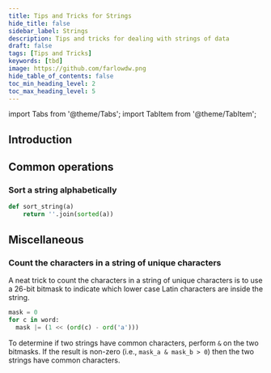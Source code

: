 ```yaml
---
title: Tips and Tricks for Strings
hide_title: false
sidebar_label: Strings
description: Tips and tricks for dealing with strings of data
draft: false
tags: [Tips and Tricks]
keywords: [tbd]
image: https://github.com/farlowdw.png
hide_table_of_contents: false
toc_min_heading_level: 2
toc_max_heading_level: 5
---
```


import Tabs from '@theme/Tabs';
import TabItem from '@theme/TabItem';

## Introduction

## Common operations

### Sort a string alphabetically

<Tabs>
<TabItem value='python' label='Python'>

```python
def sort_string(a)
    return ''.join(sorted(a))
```



</TabItem>
</Tabs>

## Miscellaneous

### Count the characters in a string of unique characters

A neat trick to count the characters in a string of unique characters is to use a 26-bit bitmask to indicate which lower case Latin characters are inside the string.

```python
mask = 0
for c in word:
  mask |= (1 << (ord(c) - ord('a')))
```

To determine if two strings have common characters, perform `&` on the two bitmasks. If the result is non-zero (i.e., `mask_a & mask_b > 0`) then the two strings have common characters.
